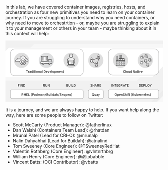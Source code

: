 In this lab, we have covered container images, registries, hosts, and orchestration as four new primitives you need to learn on your container journey. If you are struggling to understand why you need containers, or why need to move to orchestrtion - or, maybe you are struggling to explain it to your management or others in your team - maybe thinking about it in this context will help:

![Container Journey](../../assets/subsystems/container-internals-lab-2-0-part-1/06-journey.png)

It is a journey, and we are always happy to help. If you want help along the way, here are some people to follow on Twitter:

* Scott McCarty (Product Manager): @fatherlinux
* Dan Walshi (Containers Team Lead): @rhatdan
* Mrunal Patel (Lead for CRI-O): @mrunalp
* Nalin Dahyahhai (Lead for Buildah): @atnalind 
* Tom Sweeney (Core Engineer): @TSweeneyRedHat
* Valentin Rothberg (Core Engineer): @vlntnrthbrg
* William Henry (Core Engineer): @@ipbabble 
* Vincent Batts: (OCI Contributor): @vbatts
